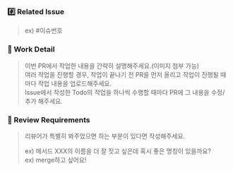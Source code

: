 ### #️⃣ Related Issue
> ex) #이슈번호

### 📝 Work Detail

> 이번 PR에서 작업한 내용을 간략히 설명해주세요.(이미지 첨부 가능)  <br>
> 여러 작업을 진행할 경우, 작업이 끝나기 전 PR을 먼저 올리고 작업이 진행될 때마다 작업 내용을 업로드해주세요. <br> 
> Issue에서 작성한 Todo의 작업을 하나씩 수행할 때마다 PR에 그 내용을 수정/추가 해주세요. <br>

### 💬 Review Requirements

> 리뷰어가 특별히 봐주었으면 하는 부분이 있다면 작성해주세요.
>
> ex) 메서드 XXX의 이름을 더 잘 짓고 싶은데 혹시 좋은 명칭이 있을까요? <br>
> ex) merge하고 싶어요!
